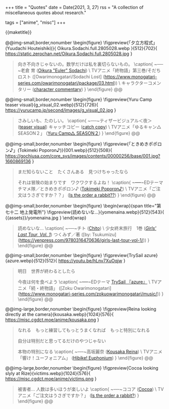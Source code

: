 +++
title = "Quotes"
date = Date(2021, 3, 27)
rss = "A collection of miscellaneous quotes about research."

tags = ["anime", "misc"]
+++

{{maketitle}}

@@img-small,border,nonumber
\begin{figure}
  \figpreview{「夕立方程式」(Yuudachi Houteishiki)}{
    Oikura.Sodachi.full.2805028.webp
  }{512}{702}{
    https://static.zerochan.net/Oikura.Sodachi.full.2805028.jpg
  }
  > 向き不向きじゃないの。数学だけは私を裏切らないもの。
  \caption{
    ~~~---~~~老倉 育
    ([Oikura "Euler" Sodachi](https://www.zerochan.net/2805028)) \\
    TVアニメ「終物語」第三巻/そだちロスト
    ([Owarimonogatari/Sodachi Lost]
     (https://www.monogatari-series.com/owarimonogatari/package/03.html)) \\
    キャラクターコメンタリー
    ([character commentary](https://youtu.be/W-RqGvLPpwo?t=1489))
  }
\end{figure}
@@

@@img-small,border,nonumber
\begin{figure}
  \figpreview{Yuru Camp teaser visual}{g_visual_02.webp}{512}{726}{
    https://yurucamp.jp/second/images/g_visual_02.jpg
  }
  > さみしいも、たのしい。
  \caption{
    ~~~---~~~ティザービジュアル＜夜＞
    ([teaser visual<night>](https://yurucamp.jp/second/gallery/))
    キャッチコピー
    ([catch copy](https://yurucamp.jp/news/information/5583)) \\
    TVアニメ「ゆるキャン△ SEASON２」
    ([Yuru Camp△ SEASON２](https://yurucamp.jp/second/))
  }
\end{figure}
@@

@@img-small,border,nonumber
\begin{figure}
  \figpreview{「ときめきポポロン♪」(Tokimeki Poporon♪)}{001.webp}{512}{508}{
    https://gochiusa.com/core_sys/images/contents/00000256/base/001.jpg?1660869136
  }
  > まだ知らないこと　たくさんある　見つけちゃったなら
  >
  > それは冒険の始まりです　ワクワクするよね！
  \caption{
    ~~~---~~~EDテーマ
    チマメ隊／ときめきポポロン♪
    ([Tokimeki Poporon♪](https://www.uta-net.com/song/197310/)) \\
    TVアニメ「ご注文はうさぎですか？？」
    ([Is the order a rabbit??](https://gochiusa.com/series_cd/2/ed.html))
  }
\end{figure}
@@

@@img-small,border,nonumber
\begin{figure}
  \begin{wrap}{span title="第七十二&#010;地上発電所"}
  \figpreview{読めないな…}{yomenaina.webp}{512}{543}{
    {{assets}}/yomenaina.jpg
  }
  \end{wrap}
  > 読めないな…
  \caption{
    ~~~---~~~チト ([Chito](http://girls-last-tour.com/character/)) \\
    少女終末旅行　1巻
    ([_Girls' Last Tour, Vol. 1_](https://www.shinchosha.co.jp/book/771781/))
    つくみず／著
    ([by: Tsukumizu]
     (https://yenpress.com/9780316470636/girls-last-tour-vol-1/))
  }
\end{figure}
@@

@@img-small,border,nonumber
\begin{figure}
  \figpreview{TrySail azure}{azure.webp}{512}{512}{
    https://youtu.be/hLnv7XuOqjw
  }
  > 明日　世界が終わるとしたら
  > 
  > 今夜は何を食べよう
  \caption{
    ~~~---~~~EDテーマ
    [TrySail 『azure』](https://www.uta-net.com/song/258811/) \\
    TVアニメ「続・終物語」
    ([Zoku Owarimonogatari]
     (https://www.monogatari-series.com/zokuowarimonogatari/music/))
  }
\end{figure}
@@

@@img-large,border,nonumber
\begin{figure}
  \figpreview{Reina looking directly at the camera}{kousaka.webp}{1024}{576}{
    https://misc.cgdct.moe/anime/kousaka.png
  }
  > なれる　もっと練習してもっとうまくなれば　もっと特別になれる
  > 
  > 自分は特別だと思ってるだけのやつじゃない
  > 
  > 本物の特別になる
  \caption{
    ~~~---~~~高坂麗奈
    ([Kousaka Reina](http://tv.anime-eupho.com/character/#/reina)) \\
    TVアニメ「響け！ユーフォニアム」
    ([Hibike! Euphonium](http://tv.anime-eupho.com/))
  }
\end{figure}
@@

@@img-large,border,nonumber
\begin{figure}
  \figpreview{Cocoa looking slyly at Rize}{victims.webp}{1024}{576}{
    https://misc.cgdct.moe/anime/victims.png
  }
  > 被害者…
  > 人数は多いほうが楽しいよ
  \caption{
    ~~~---~~~ココア
    ([Cocoa](https://gochiusa.com/chara/cocoa.html)) \\
    TVアニメ「ご注文はうさぎですか？」
    ([Is the order a rabbit?](https://gochiusa.com/01/))
  }
\end{figure}
@@
